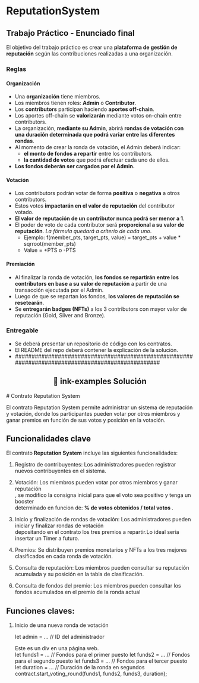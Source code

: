 # ReputationSystem
## Trabajo Práctico - Enunciado final

El objetivo del trabajo práctico es crear una **plataforma de gestión de reputación** según las contribuciones realizadas a una organización.

### Reglas

#### Organización
- Una **organización** tiene miembros.
- Los miembros tienen roles: **Admin** o **Contributor**.
- Los **contributors** participan haciendo **aportes off-chain**. 
- Los aportes off-chain se **valorizarán** mediante votos on-chain entre contributors.
- La organización, **mediante su Admin**, abrirá **rondas de votación con una duración determinada que podrá variar entre las diferentes rondas**.
- Al momento de crear la ronda de votación, el Admin deberá indicar:
  - **el monto de fondos a repartir** entre los contributors.
  - **la cantidad de votos** que podrá efectuar cada uno de ellos.
- **Los fondos deberán ser cargados por el Admin.**

#### Votación
- Los contributors podrán votar de forma **positiva** o **negativa** a otros contributors. 
- Estos votos **impactarán en el valor de reputación** del contributor votado.
- **El valor de reputación de un contributor nunca podrá ser menor a 1**.
- El poder de voto de cada contributor será **proporcional a su valor de reputación**. *La fórmula quedará a criterio de cada uno*.
  - Ejemplo: f(member_pts, target_pts, value) = target_pts + value * sqrroot(member_pts)
  - Value = +PTS o -PTS

#### Premiación
- Al finalizar la ronda de votación, **los fondos se repartirán entre los contributors en base a su valor de reputación** a partir de una transacción ejecutada por el Admin.
- Luego de que se repartan los fondos, **los valores de reputación se resetearán**.
- Se **entregarán badges (NFTs)** a los 3 contributors con mayor valor de reputación (Gold, Silver and Bronze).


### Entregable

- Se deberá presentar un repositorio de código con los contratos.
- El README del repo deberá contener la explicación de la solución.
- ##################################################################################################
<h2 align="center">🦑 ink-examples Solución</h2>
# Contrato Reputation System

El contrato Reputation System permite administrar un sistema de reputación y votación, donde los participantes pueden votar por otros miembros y ganar premios en función de sus votos y posición en la votación.

## Funcionalidades clave

El contrato<strong> Reputation System</strong> incluye las siguientes funcionalidades:

1. Registro de contribuyentes: Los administradores pueden registrar nuevos contribuyentes en el sistema.

2. Votación: Los miembros pueden votar por otros miembros y ganar reputación <br>
, se modifico la consigna inicial para que el voto sea positivo y tenga un booster<br>
determinado en funcion de: <strong> % de votos obtenidos / total votos </strong>.

3. Inicio y finalización de rondas de votación: Los administradores pueden iniciar y finalizar rondas de votación<br>
depositando en el contrato los tres premios a repartir.Lo ideal seria insertar un Timer a futuro.
   

5. Premios: Se distribuyen premios monetarios y NFTs a los tres mejores clasificados en cada ronda de votación.

6. Consulta de reputación: Los miembros pueden consultar su reputación acumulada y su posición en la tabla de clasificación.

7. Consulta de fondos del premio: Los miembros pueden consultar los fondos acumulados en el premio de la ronda actual
   
## Funciones claves:
1. Inicio de una nueva ronda de votación
  
      let admin = ... // ID del administrador<br>
      <div class=”color”>Este es un div en una página web.</div>
      let funds1 = ... // Fondos para el primer puesto
      let funds2 = ... // Fondos para el segundo puesto
      let funds3 = ... // Fondos para el tercer puesto
      let duration = ... // Duración de la ronda en segundos
      contract.start_voting_round(funds1, funds2, funds3, duration);

